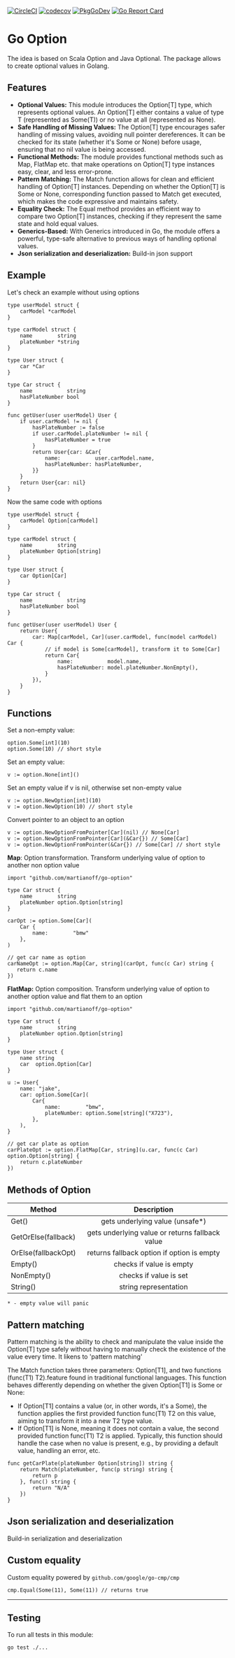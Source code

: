 [![CircleCI](https://dl.circleci.com/status-badge/img/gh/martianoff/go-option/tree/main.svg?style=svg)](https://dl.circleci.com/status-badge/redirect/gh/martianoff/go-option/tree/main)
[![codecov](https://codecov.io/gh/martianoff/go-option/graph/badge.svg?token=NQICPHBEUQ)](https://codecov.io/gh/martianoff/go-option)
[![PkgGoDev](https://pkg.go.dev/badge/github.com/martianoff/go-option)](https://pkg.go.dev/github.com/martianoff/go-option)
[![Go Report Card](https://goreportcard.com/badge/github.com/martianoff/go-option)](https://goreportcard.com/report/github.com/martianoff/go-option)

# Go Option

The idea is based on Scala Option and Java Optional. The package allows to create optional values in Golang. 

## Features

- **Optional Values:** This module introduces the Option[T] type, which represents optional values. An Option[T] either contains a value of type T (represented as Some(T)) or no value at all (represented as None).
- **Safe Handling of Missing Values:** The Option[T] type encourages safer handling of missing values, avoiding null pointer dereferences. It can be checked for its state (whether it's Some or None) before usage, ensuring that no nil value is being accessed.
- **Functional Methods:** The module provides functional methods such as Map, FlatMap etc. that make operations on Option[T] type instances easy, clear, and less error-prone.
- **Pattern Matching:** The Match function allows for clean and efficient handling of Option[T] instances. Depending on whether the Option[T] is Some or None, corresponding function passed to Match get executed, which makes the code expressive and maintains safety.
- **Equality Check:** The Equal method provides an efficient way to compare two Option[T] instances, checking if they represent the same state and hold equal values.
- **Generics-Based:** With Generics introduced in Go, the module offers a powerful, type-safe alternative to previous ways of handling optional values.
- **Json serialization and deserialization:** Build-in json support

## Example

Let's check an example without using options

```
type userModel struct {
	carModel *carModel
}

type carModel struct {
	name        string
	plateNumber *string
}

type User struct {
	car *Car
}

type Car struct {
	name           string
	hasPlateNumber bool
}

func getUser(user userModel) User {
	if user.carModel != nil {
		hasPlateNumber := false
		if user.carModel.plateNumber != nil {
			hasPlateNumber = true
		}
		return User{car: &Car{
			name:           user.carModel.name,
			hasPlateNumber: hasPlateNumber,
		}}
	}
	return User{car: nil}
}
```

Now the same code with options

``` 
type userModel struct {
	carModel Option[carModel]
}

type carModel struct {
	name        string
	plateNumber Option[string]
}

type User struct {
	car Option[Car]
}

type Car struct {
	name           string
	hasPlateNumber bool
}

func getUser(user userModel) User {
	return User{
		car: Map[carModel, Car](user.carModel, func(model carModel) Car {
		    // if model is Some[carModel], transform it to Some[Car]
			return Car{
				name:           model.name,
				hasPlateNumber: model.plateNumber.NonEmpty(),
			}
		}),
	}
}
```

## Functions

Set a non-empty value:
```
option.Some[int](10)
option.Some(10) // short style
```

Set an empty value:
```
v := option.None[int]() 
```

Set an empty value if v is nil, otherwise set non-empty value
```
v := option.NewOption[int](10)
v := option.NewOption(10) // short style
```

Convert pointer to an object to an option
```
v := option.NewOptionFromPointer[Car](nil) // None[Car]
v := option.NewOptionFromPointer[Car](&Car{}) // Some[Car]
v := option.NewOptionFromPointer(&Car{}) // Some[Car] // short style
```

**Map**: Option transformation. Transform underlying value of option to another non option value
```
import "github.com/martianoff/go-option"

type Car struct {
    name        string
    plateNumber option.Option[string]
}

carOpt := option.Some[Car](
    Car {
        name:        "bmw"
    },
)

// get car name as option
carNameOpt := option.Map[Car, string](carOpt, func(c Car) string {
   return c.name
})
```

**FlatMap:** Option composition. Transform underlying value of option to another option value and flat them to an option
```
import "github.com/martianoff/go-option"

type Car struct {
    name        string
    plateNumber option.Option[string]
}

type User struct {
    name string
    car  option.Option[Car]
}

u := User{
    name: "jake",
    car: option.Some[Car](
        Car{
            name:        "bmw",
            plateNumber: option.Some[string]("X723"),
        },
    ),
}

// get car plate as option
carPlateOpt := option.FlatMap[Car, string](u.car, func(c Car) option.Option[string] {
    return c.plateNumber
})
```

## Methods of Option

| Method              |                   Description                   |
|---------------------|:-----------------------------------------------:|
| Get()               |         gets underlying value (unsafe*)         |
| GetOrElse(fallback) | gets underlying value or returns fallback value |
| OrElse(fallbackOpt) |   returns fallback option if option is empty    |
| Empty()             |            checks if value is empty             |
| NonEmpty()          |             checks if value is set              |
| String()            |              string representation              |
`* - empty value will panic`

## Pattern matching

Pattern matching is the ability to check and manipulate the value inside the Option[T] type safely without having to manually check the existence of the value every time. It likens to 'pattern matching'

The Match function  takes three parameters: Option[T1], and two functions (func(T1) T2).feature found in traditional functional languages. This function behaves differently depending on whether the given Option[T1] is Some or None:
- If Option[T1] contains a value (or, in other words, it's a Some), the function applies the first provided function func(T1) T2 on this value, aiming to transform it into a new T2 type value.
- If Option[T1] is None, meaning it does not contain a value, the second provided function func(T1) T2 is applied. Typically, this function should handle the case when no value is present, e.g., by providing a default value, handling an error, etc.

``` 
func getCarPlate(plateNumber Option[string]) string {
	return Match(plateNumber, func(p string) string {
		return p
	}, func() string {
		return "N/A"
	})
}
```

## Json serialization and deserialization

Build-in serialization and deserialization

## Custom equality

Custom equality powered by `github.com/google/go-cmp/cmp`

```
cmp.Equal(Some(11), Some(11)) // returns true
```

---
## Testing

To run all tests in this module:

```
go test ./...
```
